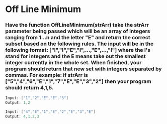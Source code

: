 # Off Line Minimum

### Have the function OffLineMinimum(strArr) take the strArr parameter being passed which will be an array of integers ranging from 1...n and the letter "E" and return the correct subset based on the following rules. The input will be in the following format: ["I","I","E","I",...,"E",...,"I"] where the I's stand for integers and the E means take out the smallest integer currently in the whole set. When finished, your program should return that new set with integers separated by commas. For example: if strArr is ["5","4","6","E","1","7","E","E","3","2"] then your program should return 4,1,5.

```java
Input: ["1","2","E","E","3"]
Output: 1,2

Input: ["4","E","1","E","2","E","3","E"]
Output: 4,1,2,3
```
